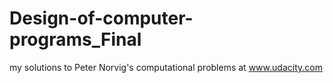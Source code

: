 Design-of-computer-programs_Final
=================================

my solutions to Peter Norvig's computational problems at www.udacity.com
